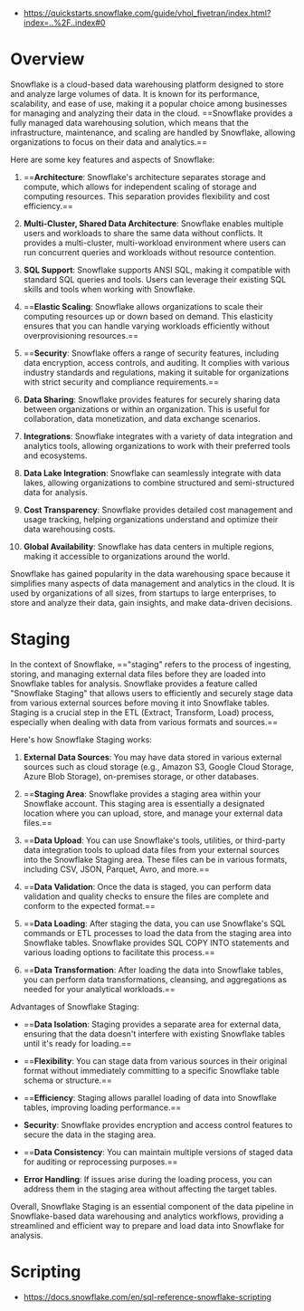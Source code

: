 - https://quickstarts.snowflake.com/guide/vhol_fivetran/index.html?index=..%2F..index#0
# Overview
Snowflake is a cloud-based data warehousing platform designed to store and analyze large volumes of data. It is known for its performance, scalability, and ease of use, making it a popular choice among businesses for managing and analyzing their data in the cloud. ==Snowflake provides a fully managed data warehousing solution, which means that the infrastructure, maintenance, and scaling are handled by Snowflake, allowing organizations to focus on their data and analytics.==

Here are some key features and aspects of Snowflake:

1. ==**Architecture**: Snowflake's architecture separates storage and compute, which allows for independent scaling of storage and computing resources. This separation provides flexibility and cost efficiency.==

2. **Multi-Cluster, Shared Data Architecture**: Snowflake enables multiple users and workloads to share the same data without conflicts. It provides a multi-cluster, multi-workload environment where users can run concurrent queries and workloads without resource contention.

3. **SQL Support**: Snowflake supports ANSI SQL, making it compatible with standard SQL queries and tools. Users can leverage their existing SQL skills and tools when working with Snowflake.

4. ==**Elastic Scaling**: Snowflake allows organizations to scale their computing resources up or down based on demand. This elasticity ensures that you can handle varying workloads efficiently without overprovisioning resources.==

5. ==**Security**: Snowflake offers a range of security features, including data encryption, access controls, and auditing. It complies with various industry standards and regulations, making it suitable for organizations with strict security and compliance requirements.==

6. **Data Sharing**: Snowflake provides features for securely sharing data between organizations or within an organization. This is useful for collaboration, data monetization, and data exchange scenarios.

7. **Integrations**: Snowflake integrates with a variety of data integration and analytics tools, allowing organizations to work with their preferred tools and ecosystems.

8. **Data Lake Integration**: Snowflake can seamlessly integrate with data lakes, allowing organizations to combine structured and semi-structured data for analysis.

9. **Cost Transparency**: Snowflake provides detailed cost management and usage tracking, helping organizations understand and optimize their data warehousing costs.

10. **Global Availability**: Snowflake has data centers in multiple regions, making it accessible to organizations around the world.

Snowflake has gained popularity in the data warehousing space because it simplifies many aspects of data management and analytics in the cloud. It is used by organizations of all sizes, from startups to large enterprises, to store and analyze their data, gain insights, and make data-driven decisions.

# Staging
In the context of Snowflake, =="staging" refers to the process of ingesting, storing, and managing external data files before they are loaded into Snowflake tables for analysis. Snowflake provides a feature called "Snowflake Staging" that allows users to efficiently and securely stage data from various external sources before moving it into Snowflake tables. Staging is a crucial step in the ETL (Extract, Transform, Load) process, especially when dealing with data from various formats and sources.==

Here's how Snowflake Staging works:

1. **External Data Sources**: You may have data stored in various external sources such as cloud storage (e.g., Amazon S3, Google Cloud Storage, Azure Blob Storage), on-premises storage, or other databases.

2. ==**Staging Area**: Snowflake provides a staging area within your Snowflake account. This staging area is essentially a designated location where you can upload, store, and manage your external data files.==

3. ==**Data Upload**: You can use Snowflake's tools, utilities, or third-party data integration tools to upload data files from your external sources into the Snowflake Staging area. These files can be in various formats, including CSV, JSON, Parquet, Avro, and more.==

4. ==**Data Validation**: Once the data is staged, you can perform data validation and quality checks to ensure the files are complete and conform to the expected format.==

5. ==**Data Loading**: After staging the data, you can use Snowflake's SQL commands or ETL processes to load the data from the staging area into Snowflake tables. Snowflake provides SQL COPY INTO statements and various loading options to facilitate this process.==

6. ==**Data Transformation**: After loading the data into Snowflake tables, you can perform data transformations, cleansing, and aggregations as needed for your analytical workloads.==

Advantages of Snowflake Staging:

- ==**Data Isolation**: Staging provides a separate area for external data, ensuring that the data doesn't interfere with existing Snowflake tables until it's ready for loading.==

- ==**Flexibility**: You can stage data from various sources in their original format without immediately committing to a specific Snowflake table schema or structure.==

- ==**Efficiency**: Staging allows parallel loading of data into Snowflake tables, improving loading performance.==

- **Security**: Snowflake provides encryption and access control features to secure the data in the staging area.

- ==**Data Consistency**: You can maintain multiple versions of staged data for auditing or reprocessing purposes.==

- **Error Handling**: If issues arise during the loading process, you can address them in the staging area without affecting the target tables.

Overall, Snowflake Staging is an essential component of the data pipeline in Snowflake-based data warehousing and analytics workflows, providing a streamlined and efficient way to prepare and load data into Snowflake for analysis.

# Scripting
- https://docs.snowflake.com/en/sql-reference-snowflake-scripting
